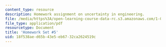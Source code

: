 ```yaml
---
content_type: resource
description: Homework assignment on uncertainty in engineering.
file: /media/https%3A/open-learning-course-data-rc.s3.amazonaws.com/1-010-uncertainty-in-engineering-fall-2008/18f538aed65b43e5eb6732ca2624519c_homework_05.pdf
file_type: application/pdf
resourcetype: Document
title: 'Homework Set #5'
uid: 18f538ae-d65b-43e5-eb67-32ca2624519c
---
```

